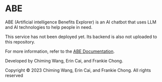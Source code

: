 # ABE
ABE (Artificial intelligence Benefits Explorer) is an AI chatbot that uses LLM and AI technologies to help people in need.


 
This service has not been deployed yet. Its backend is also not uploaded to this repository.


For more information, refer to the [ABE Documentation](https://github.com/2bf/ABE/blob/main/ABE%20Documentation%20and%20Requirements.pdf).


Developed by Chiming Wang, Erin Cai, and Frankie Chong.

Copyright © 2023 Chiming Wang, Erin Cai, and Frankie Chong. All rights reserved
